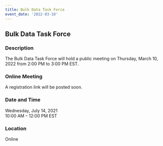 ```yaml
---
title: Bulk Data Task Force
event_date: '2022-03-10'
---
```


## Bulk Data Task Force

### Description
The Bulk Data Task Force will hold a public meeting on Thursday, March 10, 2022 from 2:00 PM to 3:00 PM EST.  

### Online Meeting
A registration link will be posted soon.  

### Date and Time
Wednesday, July 14, 2021  
10:00 AM – 12:00 PM EST  

### Location
Online  



